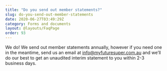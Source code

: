 ```yaml
---
title: "Do you send out member statements?"
slug: do-you-send-out-member-statements
date: 2020-06-27T03:49:29Z
category: Forms and documents
layout: @layouts/FaqPage
order: 93
---
```


We do! We send out member statements annually, however if you need one in the meantime, send us an email at [info@myfuturesuper.com.au](mailto:info@myfuturesuper.com.au) and we’ll do our best to get an unaudited interim statement to you within 2-3 business days.
